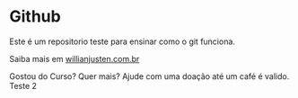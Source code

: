 # Github

Este é um repositorio teste para ensinar como o git funciona.

Saiba mais em [willianjusten.com.br](http://willianjusten.com.br) 

Gostou do Curso? Quer mais? Ajude com uma doação até um café é valido.
Teste 2
